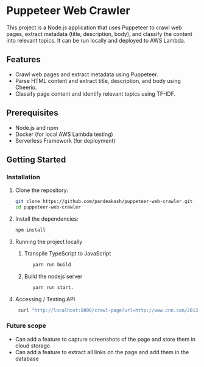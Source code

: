 # Puppeteer Web Crawler

This project is a Node.js application that uses Puppeteer to crawl web pages, extract metadata (title, description, body), and classify the content into relevant topics. It can be run locally and deployed to AWS Lambda.

## Features

- Crawl web pages and extract metadata using Puppeteer.
- Parse HTML content and extract title, description, and body using Cheerio.
- Classify page content and identify relevant topics using TF-IDF.

## Prerequisites

- Node.js and npm
- Docker (for local AWS Lambda testing)
- Serverless Framework (for deployment)

## Getting Started

### Installation

1. Clone the repository:

    ```bash
    git clone https://github.com/pandeakash/puppeteer-web-crawler.git
    cd puppeteer-web-crawler
    ```

2. Install the dependencies:

    ```bash
    npm install
    ```
  
3. Running the project locally

    1. Transpile TypeScript to JavaScript
         ```bash
            yarn run build
         ```
    2. Build the nodejs server
         ```bash
            yarn run start.
         ```

5. Accessing / Testing API
   ```bash
    curl "http://localhost:8000/crawl-page?url=http://www.cnn.com/2013/06/10/politics/edward-snowden-profile/"
    ```

### Future scope
- Can add a feature to capture screenshots of the page and store them in cloud storage
- Can add a feature to extract all links on the page and add them in the database

